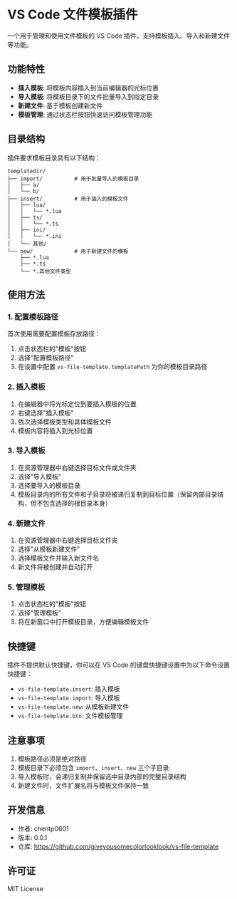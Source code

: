 # VS Code 文件模板插件

一个用于管理和使用文件模板的 VS Code 插件，支持模板插入、导入和新建文件等功能。

## 功能特性

- **插入模板**: 将模板内容插入到当前编辑器的光标位置
- **导入模板**: 将模板目录下的文件批量导入到指定目录
- **新建文件**: 基于模板创建新文件
- **模板管理**: 通过状态栏按钮快速访问模板管理功能

## 目录结构

插件要求模板目录具有以下结构：

```
templatedir/
├── import/          # 用于批量导入的模板目录
│   ├── a/
│   └── b/
├── insert/          # 用于插入的模板文件
│   ├── lua/
│   │   └── *.lua
│   ├── ts/
│   │   └── *.ts
│   ├── ini/
│   │   └── *.ini
│   └── 其他/
└── new/             # 用于新建文件的模板
    ├── *.lua
    ├── *.ts
    └── *.其他文件类型
```

## 使用方法

### 1. 配置模板路径

首次使用需要配置模板存放路径：

1. 点击状态栏的"模板"按钮
2. 选择"配置模板路径"
3. 在设置中配置 `vs-file-template.templatePath` 为你的模板目录路径

### 2. 插入模板

1. 在编辑器中将光标定位到要插入模板的位置
2. 右键选择"插入模板"
3. 依次选择模板类型和具体模板文件
4. 模板内容将插入到光标位置

### 3. 导入模板

1. 在资源管理器中右键选择目标文件或文件夹
2. 选择"导入模板"
3. 选择要导入的模板目录
4. 模板目录内的所有文件和子目录将被递归复制到目标位置（保留内部目录结构，但不包含选择的根目录本身）

### 4. 新建文件

1. 在资源管理器中右键选择目标文件夹
2. 选择"从模板新建文件"
3. 选择模板文件并输入新文件名
4. 新文件将被创建并自动打开

### 5. 管理模板

1. 点击状态栏的"模板"按钮
2. 选择"管理模板"
3. 将在新窗口中打开模板目录，方便编辑模板文件

## 快捷键

插件不提供默认快捷键，你可以在 VS Code 的键盘快捷键设置中为以下命令设置快捷键：

- `vs-file-template.insert`: 插入模板
- `vs-file-template.import`: 导入模板
- `vs-file-template.new`: 从模板新建文件
- `vs-file-template.btn`: 文件模板管理

## 注意事项

1. 模板路径必须是绝对路径
2. 模板目录下必须包含 `import`、`insert`、`new` 三个子目录
3. 导入模板时，会递归复制并保留选中目录内部的完整目录结构
4. 新建文件时，文件扩展名将与模板文件保持一致

## 开发信息

- 作者: chentp0601
- 版本: 0.0.1
- 仓库: https://github.com/giveyousomecolorlooklook/vs-file-template

## 许可证

MIT License